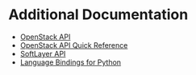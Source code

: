 # Additional Documentation

*   [OpenStack API](http://docs.openstack.org/api/api-specs.html)
*   [OpenStack API Quick Reference](http://api.openstack.org/api-ref.html)
*   [SoftLayer API](http://sldn.softlayer.com/reference/softlayerapi)
*   [Language Bindings for Python](http://docs.openstack.org/developer/language-bindings.html)